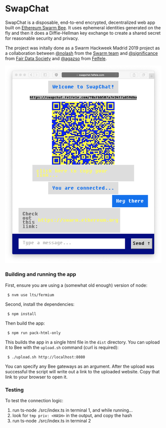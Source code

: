 # SwapChat

SwapChat is a disposable, end-to-end encrypted, decentralized web app built on [Ethereum Swarm Bee](https://github.com/ethersphere/bee). It uses ephemeral identities generated on the fly and then it does a Diffie-Hellman key exchange to create a shared secret for reasonable security and privacy.

The project was initally done as a Swarm Hackweek Madrid 2019 project as a collaboration between [@nolash](https://github.com/nolash) from the [Swarm team](https://swarm.ethereum.org/) and [@significance](https://github.com/significance) from [Fair Data Society](https://github.com/fairDataSociety) and [@agazso](https://github.com/agazso) from [Felfele](https://github.com/felfele).

[<img src="screenshot.png" width=800>](screenshot.png)

### Building and running the app

First, ensure you are using a (somewhat old enough) version of node:

```
 $ nvm use lts/fermium
```

Second, install the dependencies:

```
 $ npm install
```

Then build the app:

```
 $ npm run pack-html-only
```

This builds the app in a single html file in the `dist` directory. You can upload it to Bee with the `upload.sh` command (curl is required):

```
 $ ./upload.sh http://localhost:8080
```
You can specify any Bee gateways as an argument. After the upload was successful the script will write out a link to the uploaded website. Copy that link to your browser to open it.

### Testing

To test the connection logic:

1. run ts-node ./src/index.ts in terminal 1, and while running...
1. look for `tmp priv: <HASH>` in the output, and copy the hash
1. run ts-node ./src/index.ts <HASH> in terminal 2
